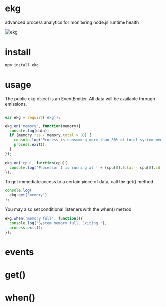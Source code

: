 # ekg

advanced process analytics for monitoring node.js runtime health

![ekg](http://i.imgur.com/XtiHt.png)

# install

    npm install ekg

# usage

The public ekg object is an EventEmitter. All data will be available through emissions.

````javascript

var ekg = require('ekg');

ekg.on('memory', function(memory){
  console.log(data);
  if (memory.rss / memory.total > 80) {
    console.log('Process is consuming more than 80% of total system memory. Exiting.');
    process.exit();
  }
});

ekg.on('cpu', function(cpu){
  console.log('Processor 1 is running at ' + (cpu[0].total - cpu[0].idle) / 100 + '% of capacity');
});
````

To get immediate access to a certain piece of data, call the get() method

````javascript
console.log(
  ekg.get('memory')
);
````

You may also set conditional listeners with the when() method.

````javascript
ekg.when('memory full', function(){
  console.log('System memory full. Exiting.');
  process.exit();
});
````

# events 

# get()

# when()
